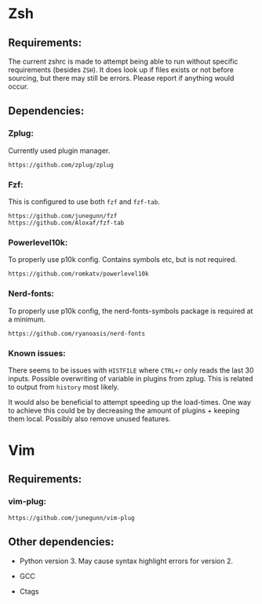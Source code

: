 # Zsh

## Requirements:
The current zshrc is made to attempt being able to run without specific requirements (besides `ZSH`). It does look up if files exists or not before sourcing, but there may still be errors. Please report if anything would occur.

## Dependencies:

### Zplug:
Currently used plugin manager.
```
https://github.com/zplug/zplug
```


### Fzf:
This is configured to use both `fzf` and `fzf-tab`.
```
https://github.com/junegunn/fzf
https://github.com/Aloxaf/fzf-tab
```

### Powerlevel10k:
To properly use p10k config. Contains symbols etc, but is not required.
```
https://github.com/romkatv/powerlevel10k
```

### Nerd-fonts:
To properly use p10k config, the nerd-fonts-symbols package is required at a minimum.
```
https://github.com/ryanoasis/nerd-fonts
```

### Known issues:
There seems to be issues with `HISTFILE` where `CTRL+r` only reads the last 30 inputs. Possible overwriting of variable in plugins from zplug. This is related to output from `history` most likely.

It would also be beneficial to attempt speeding up the load-times. One way to achieve this could be by decreasing the amount of plugins + keeping them local. Possibly also remove unused features.

# Vim

## Requirements:

### vim-plug:
```
https://github.com/junegunn/vim-plug
```

## Other dependencies:
* Python version 3. May cause syntax highlight errors for version 2.

* GCC

* Ctags
